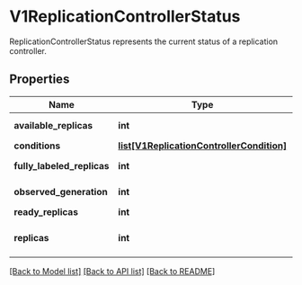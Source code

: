 # V1ReplicationControllerStatus

ReplicationControllerStatus represents the current status of a replication controller.

## Properties
Name | Type | Description | Notes
------------ | ------------- | ------------- | -------------
**available_replicas** | **int** | The number of available replicas (ready for at least minReadySeconds) for this replication controller. | [optional] 
**conditions** | [**list[V1ReplicationControllerCondition]**](V1ReplicationControllerCondition.md) | Represents the latest available observations of a replication controller&#39;s current state. | [optional] 
**fully_labeled_replicas** | **int** | The number of pods that have labels matching the labels of the pod template of the replication controller. | [optional] 
**observed_generation** | **int** | ObservedGeneration reflects the generation of the most recently observed replication controller. | [optional] 
**ready_replicas** | **int** | The number of ready replicas for this replication controller. | [optional] 
**replicas** | **int** | Replicas is the most recently observed number of replicas. More info: https://kubernetes.io/docs/concepts/workloads/controllers/replicationcontroller#what-is-a-replicationcontroller | 

[[Back to Model list]](../README.md#documentation-for-models) [[Back to API list]](../README.md#documentation-for-api-endpoints) [[Back to README]](../README.md)


